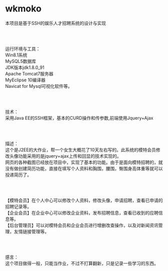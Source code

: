 # wkmoko
本项目是基于SSH的娱乐人才招聘系统的设计与实现

<br/><br/>

运行环境与工具：<br/>
Win8.1系统<br/>
MySQL5数据库<br/>
JDK版本jdk1.8.0_91<br/>
Apache Tomcat7服务器<br/>
MyEclipse 10编译器<br/>
Navicat for Mysql可视化软件等。<br/>

<br/><br/>

技术：<br/>
采用Java EE的SSH框架，基本的CURD操作和传参数,前端使用Jquery+Ajax<br/>

<br/><br/>

描述：<br/>
这个是J2EE的大作业，帮一个女生大概花了10天左右写的。此系统的模特会员修改头像功能采用的是jquery+ajax上传和回显的技术实现的。<br/>
网页的各种截图已经放在项目中，实现了基本的功能。由于是面向模特招聘的，就没有做创建简历功能，直接在填写个人资料和胸围，腰围，臀围身高体重等就可以投递简历了。<br/>

<br/><br/>

【模特会员】在个人中心可以修改个人资料，修改头像，申请招聘，查看已申请的招聘记录等。<br/>
【企业会员】在企业中心可以修改企业资料，发布招聘信息，查看已收到的应聘信息等。<br/>
【后台管理员】可以对模特会员和企业会员进行增删改查操作，以及对新闻资讯管理，友情链接管理等。<br/>

<br/><br/>

感言：<br/>
这个项目做得一般，只能当作业，不过不打算翻新，只是记录一些学习的东西。<br/>
